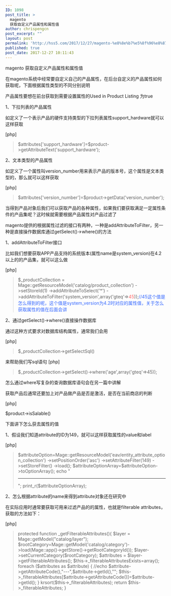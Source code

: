 ```yaml
---
ID: 1098
post_title: >
  magento
  获取自定义产品属性和属性值
author: chrispengcn
post_excerpt: ""
layout: post
permalink: 'http://hss5.com/2017/12/27/magento-%e8%8e%b7%e5%8f%96%e8%87%aa%e5%ae%9a%e4%b9%89%e4%ba%a7%e5%93%81%e5%b1%9e%e6%80%a7%e5%92%8c%e5%b1%9e%e6%80%a7%e5%80%bc-2/'
published: true
post_date: 2017-12-27 10:11:43
---
```

magento 获取自定义产品属性和属性值

在magento系统中经常要自定义自己的产品属性，在后台自定义的产品属性如何获取呢，下面根据属性类型的不同分别说明

产品属性要想在前台获取到需要设置属性的Used in Product Listing 为true

1、下拉列表的产品属性

如定义了一个表示产品的硬件支持类型的下拉列表属性support_hardware就可以这样获取

[php]
<blockquote>$attributes['support_hardware']=$product-&gt;getAttributeText('support_hardware');</blockquote>
2、文本类型的产品属性

如定义了一个属性叫version_number用来表示产品的版本号，这个属性是文本类型的，那么就可以这样获取

[php]
<blockquote>$attributes['version_number']=$product-&gt;getData('version_number');</blockquote>
当得到产品对象后我们可以获取产品的各种属性，如果我们要获取满足一定属性条件的产品集呢？这时候就需要根据产品属性对产品过滤了

magento提供的根据属性过滤的接口有两种，一种是addAttributeToFilter，另一种是直接操作数据库通过getSelect()-&gt;where()的方法

1、addAttributeToFilter接口

比如我们想要获取APP产品支持的系统版本(属性name是system_version)在4.2以上的的产品集，就可以这么做

[php]
<blockquote>$_productCollection = Mage::getResourceModel('catalog/product_collection')
-&gt;setStoreId(1)
-&gt;addAttributeToSelect('*')
-&gt;addAttributeToFilter('system_version',array('gteq'=&gt;<span style="color: #ff6666;">45</span>));<span style="color: #3366ff;">//45这个值是怎么得到的呢，这个值是system_version为4.2时对应的属性值，关于怎么获取属性的值在后面会讲</span></blockquote>
2、通过getSelect()-&gt;where()直接操作数据库

通过这种方式要求对数据库结构属性，通常我们会用

[php]
<blockquote>$_productCollection-&gt;getSelectSql()</blockquote>
来帮助我们写sql语句
[php]
<blockquote>$_productCollection-&gt;getSelect()-&gt;where('age',array('gteq'=&gt;45));</blockquote>
怎么通过where写复杂的查询数据库语句会在另一篇中讲解

获取产品后通常还要加上对产品做产品是否是激活，是否在当前商店的判断

[php]

$product-&gt;isSalable()

下面讲下怎么获去属性的值

1、假设我们知道attribute的ID为149，就可以这样获取属性的value和label

[php]
<blockquote>$attributeOption=Mage::getResourceModel('eav/entity_attribute_option_collection')
-&gt;setPositionOrder('asc')
-&gt;setAttributeFilter(149)
-&gt;setStoreFilter()
-&gt;load();
$attributeOptionArray=$attributeOption-&gt;toOptionArray();
echo "

<hr />

";
print_r($attributeOptionArray);</blockquote>
2、怎么根据attribute的name来得到attribute对象还在研究中

在实际应用时通常要获取可用来过滤产品的的属性，也就是filterable attributes，获取的方法如下：

[php]
<blockquote>protected function _getFilterableAttributes(){
$layer = Mage::getModel("catalog/layer");
$rootCategory=Mage::getModel('catalog/category')-&gt;load(Mage::app()-&gt;getStore()-&gt;getRootCategoryId());
$layer-&gt;setCurrentCategory($rootCategory);
$attributes = $layer-&gt;getFilterableAttributes();
$this-&gt;_filterableAttributesExists=array();
foreach ($attributes as $attribute) {
//echo $attribute-&gt;getAttributeCode(),"---",$attribute-&gt;getId(),"";
$this-&gt;_filterableAttributes[$attribute-&gt;getAttributeCode()]=$attribute-&gt;getId();
}
krsort($this-&gt;_filterableAttributes);
return $this-&gt;_filterableAttributes;
}</blockquote>